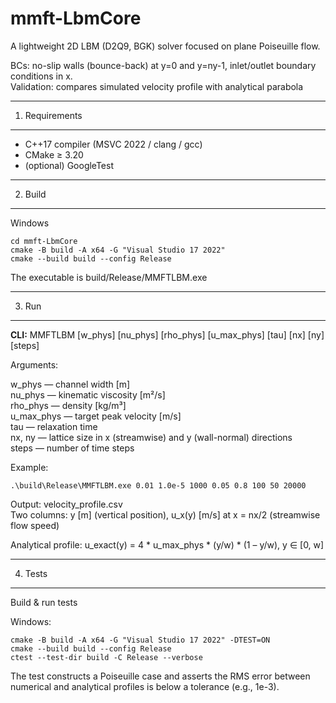 # mmft-LbmCore
A lightweight 2D LBM (D2Q9, BGK) solver focused on plane Poiseuille flow.

BCs: no-slip walls (bounce-back) at y=0 and y=ny-1, inlet/outlet boundary conditions in x.     
Validation: compares simulated velocity profile with analytical parabola

-------------------------------------------------------------------------------
1) Requirements
-------------------------------------------------------------------------------
- C++17 compiler (MSVC 2022 / clang / gcc)
- CMake ≥ 3.20
- (optional) GoogleTest

-------------------------------------------------------------------------------
2) Build
-------------------------------------------------------------------------------
Windows
```
cd mmft-LbmCore
cmake -B build -A x64 -G "Visual Studio 17 2022"
cmake --build build --config Release
```

The executable is build/Release/MMFTLBM.exe

-------------------------------------------------------------------------------
3) Run
-------------------------------------------------------------------------------
**CLI:** MMFTLBM [w_phys] [nu_phys] [rho_phys] [u_max_phys] [tau] [nx] [ny] [steps] 

Arguments:

  w_phys     — channel width [m]  
  nu_phys    — kinematic viscosity [m²/s]  
  rho_phys   — density [kg/m³]  
  u_max_phys — target peak velocity [m/s]  
  tau        — relaxation time  
  nx, ny     — lattice size in x (streamwise) and y (wall-normal) directions  
  steps      — number of time steps

Example:

```.\build\Release\MMFTLBM.exe 0.01 1.0e-5 1000 0.05 0.8 100 50 20000```

Output:
  velocity_profile.csv  
  Two columns: y [m] (vertical position), u_x(y) [m/s] at x = nx/2 (streamwise flow speed)

Analytical profile:
  u_exact(y) = 4 * u_max_phys * (y/w) * (1 – y/w),  y ∈ [0, w]

-------------------------------------------------------------------------------
4) Tests
-------------------------------------------------------------------------------
Build & run tests

Windows:
```
cmake -B build -A x64 -G "Visual Studio 17 2022" -DTEST=ON
cmake --build build --config Release
ctest --test-dir build -C Release --verbose
```

The test constructs a Poiseuille case and asserts the RMS error between numerical
and analytical profiles is below a tolerance (e.g., 1e-3).
